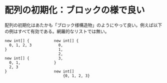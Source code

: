 # 配列の初期化：ブロックの様で良い

配列の初期化はあたかも「ブロック様構造物」のようにやって良い。例えば以下の例はすべて有効である。網羅的なリストでは無い。

```
new int[] {           new int[] {
  0, 1, 2, 3            0,
}                       1,
                        2,
new int[] {             3,
  0, 1,               }
  2, 3
}                     new int[]
                          {0, 1, 2, 3}
```
